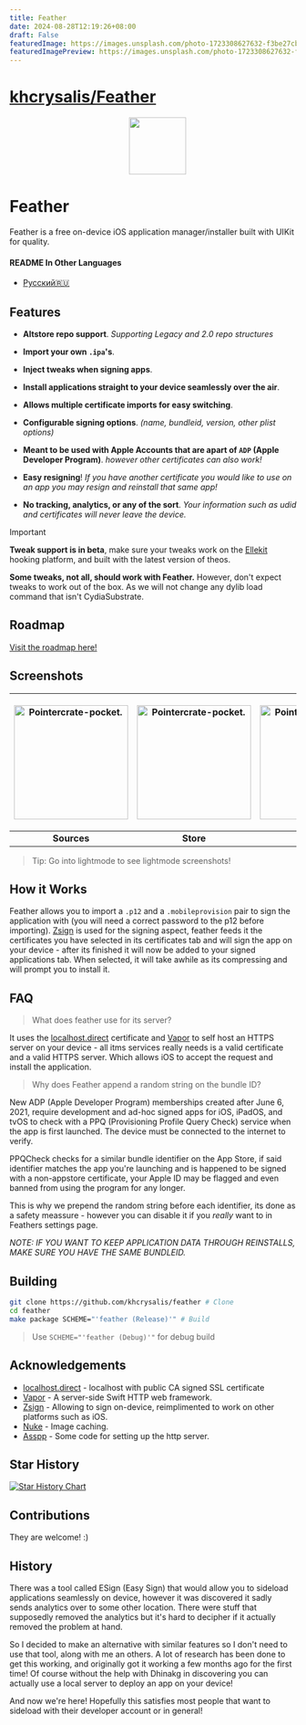 ```yaml
---
title: Feather
date: 2024-08-28T12:19:26+08:00
draft: False
featuredImage: https://images.unsplash.com/photo-1723308627632-f3be27cb286f?ixid=M3w0NjAwMjJ8MHwxfHJhbmRvbXx8fHx8fHx8fDE3MjQ4MTg3MTd8&ixlib=rb-4.0.3
featuredImagePreview: https://images.unsplash.com/photo-1723308627632-f3be27cb286f?ixid=M3w0NjAwMjJ8MHwxfHJhbmRvbXx8fHx8fHx8fDE3MjQ4MTg3MTd8&ixlib=rb-4.0.3
---
```


# [khcrysalis/Feather](https://github.com/khcrysalis/Feather)

<div align="center">
    <img width="100" height="100" src="Images/512@2x.png" style="margin-right: -15px;">
</div>
<h1>Feather</h1>
<p>
    Feather is a free on-device iOS application manager/installer built with UIKit for quality.
</p>

#### README In Other Languages
- [Русский🇷🇺](https://github.com/khcrysalis/Feather/blob/main/README_ru.md)




## Features
- **Altstore repo support**. *Supporting Legacy and 2.0 repo structures*

- **Import your own `.ipa`'s**.
- **Inject tweaks when signing apps**.
- **Install applications straight to your device seamlessly over the air**.
- **Allows multiple certificate imports for easy switching**.
- **Configurable signing options**. *(name, bundleid, version, other plist options)*
- **Meant to be used with Apple Accounts that are apart of `ADP` (Apple Developer Program)**. *however other certificates can also work!*
- **Easy resigning**! *If you have another certificate you would like to use on an app you may resign and reinstall that same app!*
- **No tracking, analytics, or any of the sort**. *Your information such as udid and certificates will never leave the device.*

> [!IMPORTANT]
> **Tweak support is in beta**, make sure your tweaks work on the [Ellekit](https://theapplewiki.com/wiki/ElleKit) hooking platform, and built with the latest version of theos.
> 
> **Some tweaks, not all, should work with Feather.** However, don't expect tweaks to work out of the box. As we will not change any dylib load command that isn't CydiaSubstrate.

## Roadmap

[Visit the roadmap here!](https://github.com/khcrysalis/Feather/issues/26)

## Screenshots

| <p align="center"><picture><source media="(prefers-color-scheme: dark)" srcset="Images/Repos.png"><source media="(prefers-color-scheme: light)" srcset="Images/Repos_L.png"><img alt="Pointercrate-pocket." src="Images/Repos_L.png" width="200"></picture></p> | <p align="center"><picture><source media="(prefers-color-scheme: dark)" srcset="Images/Store.png"><source media="(prefers-color-scheme: light)" srcset="Images/Store_L.png"><img alt="Pointercrate-pocket." src="Images/Store_L.png" width="200"></picture></p> | <p align="center"><picture><source media="(prefers-color-scheme: dark)" srcset="Images/Library.png"><source media="(prefers-color-scheme: light)" srcset="Images/Library_L.png"><img alt="Pointercrate-pocket." src="Images/Library_L.png" width="200"></picture></p> | <p align="center"><picture><source media="(prefers-color-scheme: dark)" srcset="Images/Sign.png"><source media="(prefers-color-scheme: light)" srcset="Images/Sign_L.png"><img alt="Pointercrate-pocket." src="Images/Sign_L.png" width="200"></picture></p> |
|:--:|:--:|:--:|:--:|
| **Sources** | **Store** | **Library** | **Signing** |
> Tip: Go into lightmode to see lightmode screenshots!

## How it Works

Feather allows you to import a `.p12` and a `.mobileprovision` pair to sign the application with (you will need a correct password to the p12 before importing). [Zsign](https://github.com/zhlynn/zsign) is used for the signing aspect, feather feeds it the certificates you have selected in its certificates tab and will sign the app on your device - after its finished it will now be added to your signed applications tab. When selected, it will take awhile as its compressing and will prompt you to install it.

## FAQ

> What does feather use for its server?

It uses the [localhost.direct](https://github.com/Upinel/localhost.direct) certificate and [Vapor](https://github.com/vapor/vapor) to self host an HTTPS server on your device - all itms services really needs is a valid certificate and a valid HTTPS server. Which allows iOS to accept the request and install the application.

> Why does Feather append a random string on the bundle ID?

New ADP (Apple Developer Program) memberships created after June 6, 2021, require development and ad-hoc signed apps for iOS, iPadOS, and tvOS to check with a PPQ (Provisioning Profile Query Check) service when the app is first launched. The device must be connected to the internet to verify.

PPQCheck checks for a similar bundle identifier on the App Store, if said identifier matches the app you're launching and is happened to be signed with a non-appstore certificate, your Apple ID may be flagged and even banned from using the program for any longer.

This is why we prepend the random string before each identifier, its done as a safety meassure - however you can disable it if you *really* want to in Feathers settings page.

*NOTE: IF YOU WANT TO KEEP APPLICATION DATA THROUGH REINSTALLS, MAKE SURE YOU HAVE THE SAME BUNDLEID.*

## Building

```sh
git clone https://github.com/khcrysalis/feather # Clone
cd feather
make package SCHEME="'feather (Release)'" # Build
```
> Use `SCHEME="'feather (Debug)'"` for debug build

## Acknowledgements

- [localhost.direct](https://github.com/Upinel/localhost.direct) - localhost with public CA signed SSL certificate
- [Vapor](https://github.com/vapor/vapor) - A server-side Swift HTTP web framework.
- [Zsign](https://github.com/zhlynn/zsign) - Allowing to sign on-device, reimplimented to work on other platforms such as iOS.
- [Nuke](https://github.com/kean/Nuke) - Image caching.
- [Asspp](https://github.com/Lakr233/Asspp) - Some code for setting up the http server.

<!-- - [plistserver](https://github.com/QuickSign-Team/plistserver) - Hosted on https://api.palera.in
> NOTE: The original license to plistserver is [GPL](https://github.com/nekohaxx/plistserver/commit/b207a76a9071a695d8b498db029db5d63a954e53), so changing the license is NOT viable as technically it's irrevocable. We are allowed to host it on our own server for use in Feather by technicality.  -->

## Star History

<a href="https://star-history.com/#khcrysalis/feather&Date">
 <picture>
   <source media="(prefers-color-scheme: dark)" srcset="https://api.star-history.com/svg?repos=khcrysalis/feather&type=Date&theme=dark" />
   <source media="(prefers-color-scheme: light)" srcset="https://api.star-history.com/svg?repos=khcrysalis/feather&type=Date" />
   <img alt="Star History Chart" src="https://api.star-history.com/svg?repos=khcrysalis/feather&type=Date" />
 </picture>
</a>

## Contributions

They are welcome! :)

## History

There was a tool called ESign (Easy Sign) that would allow you to sideload applications seamlessly on device, however it was discovered it sadly sends analytics over to some other location. There were stuff that supposedly removed the analytics but it's hard to decipher if it actually removed the problem at hand.

So I decided to make an alternative with similar features so I don't need to use that tool, along with me an others. A lot of research has been done to get this working, and originally got it working a few months ago for the first time! Of course without the help with Dhinakg in discovering you can actually use a local server to deploy an app on your device!

And now we're here! Hopefully this satisfies most people that want to sideload with their developer account or in general!
